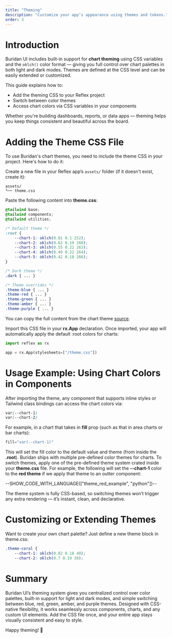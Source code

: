 ```yaml
---
title: "Theming"
description: "Customize your app’s appearance using themes and tokens."
order: 3
---
```


# Introduction

Buridan UI includes built-in support for **chart theming** using CSS variables and the `oklch()` color format — giving you full control over chart palettes in both light and dark modes. Themes are defined at the CSS level and can be easily extended or customized.

This guide explains how to:

- Add the theming CSS to your Reflex project
- Switch between color themes
- Access chart colors via CSS variables in your components

Whether you're building dashboards, reports, or data apps — theming helps you keep things consistent and beautiful across the board.

# Adding the Theme CSS File

To use Buridan's chart themes, you need to include the theme CSS in your project. Here's how to do it:

Create a new file in your Reflex app’s `assets/` folder (if it doesn't exist, create it):

```text
assets/
└── theme.css
```

Paste the following content into **theme.css**:

```css
@tailwind base;
@tailwind components;
@tailwind utilities;

/* Default theme */
:root {
    --chart-1: oklch(0.81 0.1 252);
    --chart-2: oklch(0.62 0.19 260);
    --chart-3: oklch(0.55 0.22 263);
    --chart-4: oklch(0.49 0.22 264);
    --chart-5: oklch(0.42 0.18 266);
}

/* Dark theme */
.dark { ... }

/* Theme overrides */
.theme-blue { ... }
.theme-red { ... }
.theme-green { ... }
.theme-amber { ... }
.theme-purple { ... }
```

You can copy the full content from the chart theme [source](https://github.com/buridan-ui/ui/blob/main/assets/css/globals.css).

Import this CSS file in your **rx.App** declaration. Once imported, your app will automatically apply the default :root colors for charts:

```python
import reflex as rx

app = rx.App(stylesheets=["/theme.css"])
```

# Usage Example: Using Chart Colors in Components

After importing the theme, any component that supports inline styles or Tailwind class bindings can access the chart colors via:

```css
var(--chart-1)
var(--chart-2)
```


For example, in a chart that takes in **fill** prop (such as that in area charts or bar charts):

```python
fill="var(--chart-1)"
```

This will set the fill color to the default value and theme (from inside the **.root**). Buridan ships with multiple pre-defined color themes for charts. To switch themes, apply one of the pre-defined theme system crated inside your **theme.css** file. For example, the following will set the **--chart-1** color to the **red theme** if we apply that theme to an outter component:

--SHOW_CODE_WITH_LANGUAGE(["theme_red_example", "python"])--

The theme system is fully CSS-based, so switching themes won’t trigger any extra rendering — it’s instant, clean, and declarative.

# Customizing or Extending Themes

Want to create your own chart palette? Just define a new theme block in theme.css:

```css
.theme-coral {
    --chart-1: oklch(0.82 0.18 40);
    --chart-2: oklch(0.7 0.19 38);
```

# Summary

Buridan UI’s theming system gives you centralized control over color palettes, built-in support for light and dark modes, and simple switching between blue, red, green, amber, and purple themes. Designed with CSS-native flexibility, it works seamlessly across components, charts, and any custom UI elements. Add the CSS file once, and your entire app stays visually consistent and easy to style.

Happy theming! 🎨
